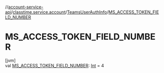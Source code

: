 //[account-service-api](../../../index.md)/[classtime.service.account](../index.md)/[TeamsUserAuthInfo](index.md)/[MS_ACCESS_TOKEN_FIELD_NUMBER](-m-s_-a-c-c-e-s-s_-t-o-k-e-n_-f-i-e-l-d_-n-u-m-b-e-r.md)

# MS_ACCESS_TOKEN_FIELD_NUMBER

[jvm]\
val [MS_ACCESS_TOKEN_FIELD_NUMBER](-m-s_-a-c-c-e-s-s_-t-o-k-e-n_-f-i-e-l-d_-n-u-m-b-e-r.md): [Int](https://kotlinlang.org/api/latest/jvm/stdlib/kotlin/-int/index.html) = 4
